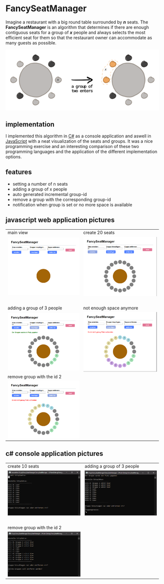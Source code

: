 #  FancySeatManager

Imagine a restaurant with a big round table surrounded by ***n*** seats. The **FancySeatManager** is an algorithm that determines if there are enough contiguous seats for a group of ***x*** people and always selects the most efficient seat for them so that the restaurant owner can accommodate as many guests as possible.</br>

<img src="doc/images/FancySeatManager - explanation image.png" alt="FancySeatManager - explanation image"/>

## implementation 
I implemented this algorithm in [C#](https://github.com/miwied/FancySeatManager/blob/master/FancySeatManager%20-%20C%23/Program.cs) as a console application and aswell in [JavaScript](https://github.com/miwied/FancySeatManager/blob/master/FancySeatManager%20-%20JavaScript/FancySeatManager.js) with a neat visualization of the seats and groups.
It was a nice programming exercise and an interesting comparison of these two programming languages and the application of the different implementation options.

##  features

- setting a number of n seats
- adding a group of x people
- auto generated incremental group-id
- remove a group with the corresponding group-id
- notification when group is set or no more space is available

## javascript web application pictures

<table>
  <tr>
    <td>main view</td>
     <td>create 20 seats</td>
  </tr>
  <tr>
    <td><img src="doc/images/web application/default screen.png"></td>
    <td><img src="doc/images/web application/setting the number of seats.png"></td>
  </tr>
  <tr>
    <td></br></td>
    <td></br></td>
  </tr>
  <tr>
    <td>adding a group of 3 people</td>
    <td>not enough space anymore</td>
  </tr>
  <tr>
    <td><img src="doc/images/web application/adding a group with 3 people.png"></td>
    <td><img src="doc/images/web application/not enough space for a group of 5.png"></td>
  </tr>
  <tr>
    <td>remove group with the id 2</td>
  </tr>
  <tr>
    <td><img src="doc/images/web application/remove the group with the id 2.png"></td>
  </tr>
 </table>
 
 ## c# console application pictures
 
 <table>
  <tr>
    <td>create 10 seats</td>
    <td>adding a group of 3 people</td>
  </tr>
  <tr>
    <td><img src="doc/images/console application/setting the number of seats.png"></td>
    <td><img src="doc/images/console application/adding a group with 3 people.png"></td>
  </tr>
  <tr>
    <td></br></td>
    <td></br></td>
  </tr>
  <tr>
    <td>remove group with the id 2</td>
  </tr>
  <tr>
    <td><img src="doc/images/console application/remove the group with the id 2.png"></td>
  </tr>
 </table>
